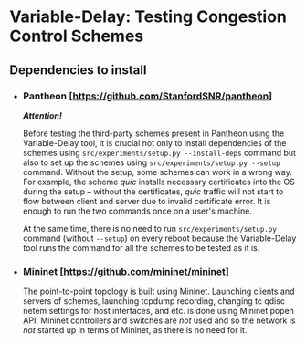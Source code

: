 # Variable-Delay: Testing Congestion Control Schemes

## Dependencies to install
  
- ### **Pantheon** [https://github.com/StanfordSNR/pantheon]

  **_Attention!_**
      
  Before testing the third-party schemes present in Pantheon using the Variable-Delay tool, it is crucial not only to install dependencies of the schemes using `src/experiments/setup.py --install-deps` command but also to set up the schemes using `src/experiments/setup.py --setup` command. Without the setup, some schemes can work in a wrong way. For example, the scheme *quic* installs necessary certificates into the OS during the setup – without the certificates, *quic* traffic will not start to flow between client and server due to invalid certificate error. It is enough to run the two commands once on a user's machine.
   
    At the same time, there is no need to run `src/experiments/setup.py` command (without `--setup`) on every reboot because the Variable-Delay tool runs the command for all the schemes to be tested as it is. 
    
- ### **Mininet** [https://github.com/mininet/mininet]

  The point-to-point topology is built using Mininet. Launching clients and servers of schemes, launching tcpdump recording, changing tc qdisc netem settings for host interfaces, and etc. is done using Mininet popen API. Mininet controllers and switches are _not_ used and so the network is _not_ started up in terms of Mininet, as there is no need for it.
